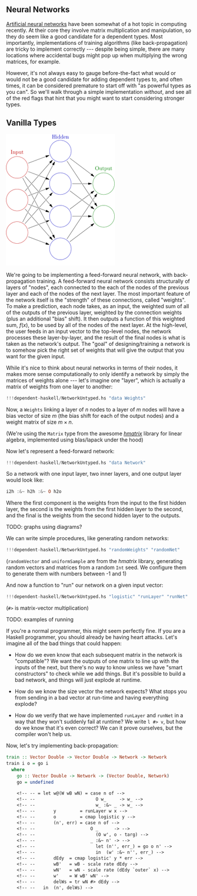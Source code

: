 
Neural Networks
---------------

[Artificial neural networks][ann] have been somewhat of a hot topic in
computing recently.  At their core they involve matrix multiplication and
manipulation, so they do seem like a good candidate for a dependent types. Most
importantly, implementations of training algorithms (like back-propagation) are
tricky to implement correctly --- despite being simple, there are many
locations where accidental bugs might pop up when multiplying the wrong
matrices, for example.

[ann]: https://en.wikipedia.org/wiki/Artificial_neural_network

However, it's not always easy to gauge before-the-fact what would or would not
be a good candidate for adding dependent types to, and often times, it can be
considered premature to start off with "as powerful types as you can".  So
we'll walk through a simple implementation *without*, and see all of the red
flags that hint that you might want to start considering stronger types.

Vanilla Types
-------------

![Feed-forward ANN architecture](/img/entries/dependent-haskell-1/ffneural.png "Feed-forward ANN architecture")

We're going to be implementing a feed-forward neural network, with
back-propagation training.  A feed-forward neural network consists structurally
of layers of "nodes", each connected to the each of the nodes of the previous
layer and each of the nodes of the next layer.  The most important feature of
the network itself is the "strength" of these connections, called "weights". To
make a prediction, each node takes, as an input, the weighted sum of all of the
outputs of the previous layer, weighted by the connection weights (plus an
additional "bias" shift).  It then outputs a function of this weighted sum,
$f(x)$, to be used by all of the nodes of the next layer.  At the high-level,
the user feeds in an input vector to the top-level nodes, the network processes
these layer-by-layer, and the result of the final nodes is what is taken as the
network's output.  The "goal" of designing/training a network is to somehow
pick the right set of weights that will give the output that you want for the
given input.

While it's nice to think about neural networks in terms of their nodes, it
makes more sense computationally to only identify a network by simply the
matrices of weights alone --- let's imagine one "layer", which is actually a
matrix of weights from one layer to another:

~~~haskell
!!!dependent-haskell/NetworkUntyped.hs "data Weights"
~~~

Now, a `Weights` linking a layer of $n$ nodes to a layer of $m$ nodes will have
a bias vector of size $m$ (the bias shift for each of the output nodes) and a
weight matrix of size $m \times n$.

(We're using the `Matrix` type from the awesome *[hmatrix][]* library for linear
algebra, implemented using blas/lapack under the hood)

[hmatrix]: http://hackage.haskell.org/package/hmatrix

Now let's represent a feed-forward network:

~~~haskell
!!!dependent-haskell/NetworkUntyped.hs "data Network"
~~~

So a network with one input layer, two inner layers, and one output layer would
look like:

~~~haskell
i2h :&~ h2h :&~ O h2o
~~~

Where the first component is the weights from the input to the first hidden
layer, the second is the weights from the first hidden layer to the second, and
the final is the weights from the second hidden layer to the outputs.

TODO: graphs using diagrams?

We can write simple procedures, like generating random networks:

~~~haskell
!!!dependent-haskell/NetworkUntyped.hs "randomWeights" "randomNet"
~~~

(`randomVector` and `uniformSample` are from the *hmatrix* library, generating
random vectors and matrices from a random `Int` seed.  We configure them to
generate them with numbers between -1 and 1)

And now a function to "run" our network on a given input vector:

~~~haskell
!!!dependent-haskell/NetworkUntyped.hs "logistic" "runLayer" "runNet"
~~~

(`#>` is matrix-vector multiplication)

TODO: examples of running

If you're a normal programmer, this might seem perfectly fine.  If you are a
Haskell programmer, you should already be having heart attacks. Let's imagine
all of the bad things that could happen:

*   How do we even know that each subsequent matrix in the network is
    "compatible"?   We want the outputs of one matrix to line up with the
    inputs of the next, but there's no way to know unless we have "smart
    constructors" to check while we add things.  But it's possible to build a
    bad network, and things will just explode at runtime.

*   How do we know the size vector the network expects?  What stops you from
    sending in a bad vector at run-time and having everything explode?

*   How do we verify that we have implemented `runLayer` and `runNet` in a way
    that they won't suddenly fail at runtime?  We write `l #> v`, but how do we
    know that it's even correct?  We can it prove ourselves, but the compiler
    won't help us.


Now, let's try implementing back-propagation:

~~~haskell
train :: Vector Double -> Vector Double -> Network -> Network
train i o = go i
  where
    go :: Vector Double -> Network -> (Vector Double, Network)
    go = undefined
~~~

        <!-- -- = let w@(W wB wN) = case n of -->
        <!-- --                       O w_     -> w_ -->
        <!-- --                       w_ :&~ _ -> w_ -->
        <!-- --       y         = runLayer w x -->
        <!-- --       o         = cmap logistic y -->
        <!-- --       (n', err) = case n of -->
        <!-- --                     O _      -> -->
        <!-- --                       (O w', o - targ) -->
        <!-- --                     _ :&~ n' -> -->
        <!-- --                       let (n'', err_) = go o n' -->
        <!-- --                       in  (w' :&~ n'', err_) -->
        <!-- --       dEdy  = cmap logistic' y * err -->
        <!-- --       wB'   = wB - scale rate dEdy -->
        <!-- --       wN'   = wN - scale rate (dEdy `outer` x) -->
        <!-- --       w'    = W wB' wN' -->
        <!-- --       delWs = tr wN #> dEdy -->
        <!-- --   in  (n', delWs) -->

